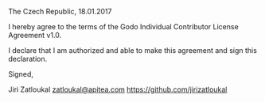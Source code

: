 The Czech Republic, 18.01.2017

I hereby agree to the terms of the Godo Individual Contributor License
Agreement v1.0.

I declare that I am authorized and able to make this agreement and sign this
declaration.

Signed,

Jiri Zatloukal zatloukal@apitea.com  https://github.com/jirizatloukal